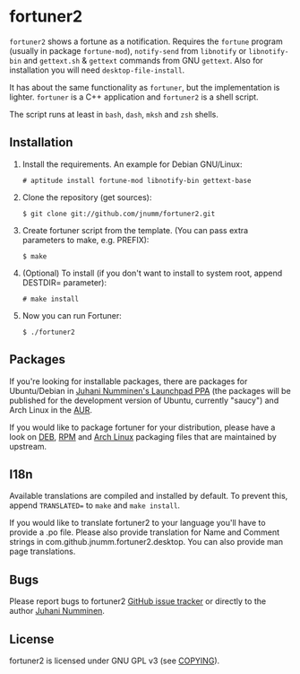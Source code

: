 fortuner2
=========

`fortuner2` shows a fortune as a notification. Requires the `fortune`
program (usually in package `fortune-mod`), `notify-send` from
`libnotify` or `libnotify-bin` and `gettext.sh` & `gettext` commands
from GNU `gettext`. Also for installation you will need
`desktop-file-install`.

It has about the same functionality as `fortuner`, but the implementation
is lighter. `fortuner` is a C++ application and `fortuner2` is a shell
script.

The script runs at least in `bash`, `dash`, `mksh` and `zsh` shells.

Installation
------------

1.  Install the requirements. An example for Debian GNU/Linux:

    `# aptitude install fortune-mod libnotify-bin gettext-base`

2.  Clone the repository (get sources):

    `$ git clone git://github.com/jnumm/fortuner2.git`

3.  Create fortuner script from the template. (You can pass extra
    parameters to make, e.g. PREFIX):

    `$ make`

4.  (Optional) To install (if you don't want to install to system root,
    append DESTDIR= parameter):

    `# make install`

4.  Now you can run Fortuner:

    `$ ./fortuner2`

Packages
--------
If you're looking for installable packages, there are packages for
Ubuntu/Debian in
[Juhani Numminen's Launchpad PPA](https://launchpad.net/~jsonic/+archive/ppa/)
(the packages will be published for the development version of Ubuntu,
currently "saucy") and Arch Linux in the
[AUR](https://aur.archlinux.org/packages/fortuner2/).

If you would like to package fortuner for your distribution, please have
a look on
[DEB](http://bazaar.launchpad.net/~jsonic/+junk/fortuner2-ppa/files),
[RPM](https://github.com/jnumm/fortuner2/blob/rpm/fortuner2.spec) and
[Arch Linux](https://github.com/jnumm/fortuner2/tree/arch-pkg)
packaging files that are maintained by upstream.

I18n
----
Available translations are compiled and installed by default. To prevent
this, append `TRANSLATED=` to `make` and `make install`.

If you would like to translate fortuner2 to your language you'll have to
provide a .po file. Please also provide translation for Name and Comment
strings in com.github.jnumm.fortuner2.desktop. You can also provide man
page translations.

Bugs
----
Please report bugs to fortuner2
[GitHub issue tracker](https://github.com/jnumm/fortuner2/issues) or
directly to the author [Juhani Numminen](mailto:juhaninumminen0@gmail.com).

License
-------
fortuner2 is licensed under GNU GPL v3
(see [COPYING](https://github.com/jnumm/fortuner2/blob/master/COPYING)).

